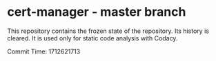 # cert-manager - master branch

This repository contains the frozen state of the repository.
Its history is cleared. It is used only for static code
analysis with Codacy.

Commit Time: 1712621713